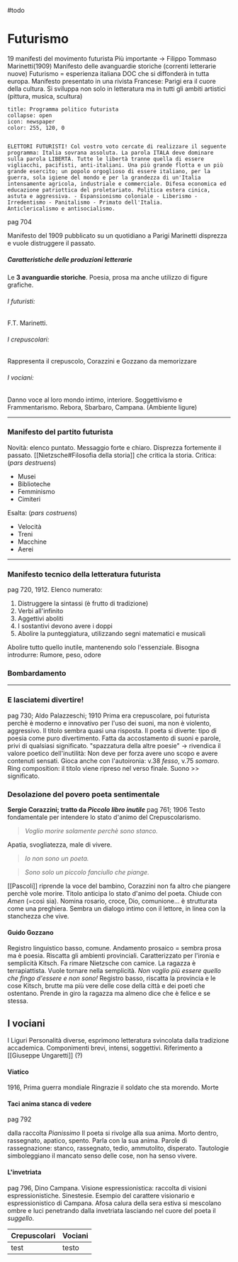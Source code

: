#todo
# Futurismo 
19 manifesti del movimento futurista
Più importante -> Filippo Tommaso Marinetti(1909)
Manifesto delle avanguardie storiche (correnti letterarie nuove)
Futurismo = esperienza italiana DOC che si diffonderà in tutta europa. 
Manifesto presentato in una rivista Francese: Parigi era il cuore della cultura. 
Si sviluppa non solo in letteratura ma in tutti gli ambiti artistici (pittura, musica, scultura)

```ad-note
title: Programma politico futurista
collapse: open 
icon: newspaper
color: 255, 120, 0


ELETTORI FUTURISTI! Col vostro voto cercate di realizzare il seguente programma: Italia sovrana assoluta. La parola ITALA deve dominare sulla parola LIBERTÀ. Tutte le libertà tranne quella di essere vigliacchi, pacifisti, anti-italiani. Una più grande flotta e un più grande esercito; un popolo orgoglioso di essere italiano, per la guerra, sola igiene del mondo e per la grandezza di un'Italia intensamente agricola, industriale e commerciale. Difesa economica ed educazione patriottica del proletariato. Politica estera cinica, astuta e aggressiva. - Espansionismo coloniale - Liberismo - Irredentismo - Panitalismo - Primato dell'Italia. 
Anticlericalismo e antisocialismo. 
```

pag 704

Manifesto del 1909 pubblicato su un quotidiano a Parigi Marinetti disprezza e vuole distruggere il passato. 
##### Caratteristiche delle produzioni letterarie 
Le **3 avanguardie storiche**. Poesia, prosa ma anche utilizzo di figure grafiche. 
###### I futuristi:
F.T. Marinetti. 
###### I crepuscolari:
Rappresenta il crepuscolo, 
Corazzini e Gozzano da memorizzare
###### I vociani:
Danno voce al loro mondo intimo, interiore. Soggettivismo e  Frammentarismo. 
Rebora, Sbarbaro, Campana. (Ambiente ligure)

---
### Manifesto del partito futurista 
Novità: elenco puntato. 
Messaggio forte e chiaro. Disprezza fortemente il passato. [[Nietzsche#Filosofia della storia]] che critica la storia.
Critica: (*pars destruens*) 
- Musei 
- Biblioteche
- Femminismo 
- Cimiteri 

Esalta: (*pars costruens*)
- Velocità
- Treni
- Macchine
- Aerei
---
### Manifesto tecnico della letteratura futurista
pag 720, 1912. 
Elenco numerato: 
1. Distruggere la sintassi (è frutto di tradizione)
2. Verbi all'infinito
3. Aggettivi aboliti
4. I sostantivi devono avere i doppi 
5. Abolire la punteggiatura, utilizzando segni matematici e musicali

Abolire tutto quello inutile, mantenendo solo l'essenziale. 
Bisogna introdurre: Rumore, peso, odore

### Bombardamento 
---
### E lasciatemi divertire! 
pag 730; Aldo Palazzeschi; 1910
Prima era crepuscolare, poi futurista perchè è moderno e innovativo per l'uso dei suoni, ma non è violento, aggressivo. 
Il titolo sembra quasi una risposta. 
Il poeta si diverte: tipo di poesia come puro divertimento. Fatta da accostamento di suoni e parole, privi di qualsiasi significato. 
"spazzatura della altre poesie" -> rivendica il valore poetico dell'inutilità: Non deve per forza avere uno scopo e avere contenuti sensati. 
Gioca anche con l'autoironia: v.38 *fesso*, v.75 *somaro*.
Ring composition: il titolo viene ripreso nel verso finale. 
Suono >> significato. 

### Desolazione del povero poeta sentimentale
**Sergio Corazzini; tratto da *Piccolo libro inutile*** pag 761; 1906
Testo fondamentale per intendere lo stato d'animo del Crepuscolarismo. 
> *Voglio morire solamente perchè sono stanco.*

Apatia, svogliatezza, male di vivere.

> *Io non sono un poeta.*

> *Sono solo un piccolo fanciullo che piange.* 

[[Pascoli]] riprende la voce del bambino, Corazzini non fa altro che piangere perchè vole morire. 
Titolo anticipa lo stato d'animo del poeta. 
Chiude con *Amen* (=così sia). Nomina rosario, croce, Dio, comunione... è strutturata come una preghiera. 
Sembra un dialogo intimo con il lettore, in linea con la stanchezza che vive. 

#### Guido Gozzano
Registro linguistico basso, comune. Andamento prosaico = sembra prosa ma è poesia. Riscatta gli ambienti provinciali. 
Caratterizzato per l'ironia e semplicità
Kitsch. 
Fa rimare Nietzsche con camice. La ragazza è terrapiattista. 
Vuole tornare nella semplicità. *Non voglio più essere quello che fingo d'essere e non sono!*
Registro basso, riscatta la provincia e le cose Kitsch, brutte ma più vere delle cose della città e dei poeti che ostentano. Prende in giro la ragazza ma almeno dice che è felice e se stessa. 

## I vociani 
I Liguri
Personalità diverse, esprimono letteratura svincolata dalla tradizione accademica. Componimenti brevi, intensi, soggettivi. 
Riferimento a [[Giuseppe Ungaretti]] (?)
#### Viatico 
1916, Prima guerra mondiale
Ringrazie il soldato che sta morendo. 
Morte 
#### Taci anima stanca di vedere
pag 792

dalla raccolta *Pianissimo*
Il poeta si rivolge alla sua anima. 
Morto dentro, rassegnato, apatico, spento. Parla con la sua anima. 
Parole di rassegnazione: stanco, rassegnato, tedio, ammutolito, disperato.
Tautologie simboleggiano il mancato senso delle cose, non ha senso vivere. 
#### L'invetriata
pag 796, Dino Campana. 
Visione espressionistica: raccolta di visioni espressionistiche. Sinestesie. 
Esempio del carattere visionario e espressionistico di Campana. Afosa calura della sera estiva si mescolano ombre e luci penetrando dalla invetriata lasciando nel cuore del poeta il *suggello*. 

| Crepuscolari | Vociani |
| ------------ | ------- |
| test         | testo   |













